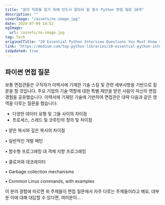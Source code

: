 ```yaml
---
title: "꿈의 직장을 잡기 위해 반드시 알아야 할 필수 Python 면접 질문 20개"
description: ""
coverImage: "/assets/no-image.jpg"
date: 2024-07-09 14:52
ogImage: 
  url: /assets/no-image.jpg
tag: Tech
originalTitle: "20 Essential Python Interview Questions You Must Know to Land Your Dream Job"
link: "https://medium.com/top-python-libraries/20-essential-python-interview-questions-you-must-know-to-land-your-dream-job-5e8882253130"
isUpdated: true
---
```





## 파이썬 면접 질문

보통 면접관들은 구직자가 이력서에 기재한 기술 스킬 및 관련 세부사항을 기반으로 질문을 할 것입니다. 주요 기업의 기술 역할에 대한 특별 제안을 받은 사람이 자신의 면접 경험을 공유했습니다. 이력서에 기재된 기술에 기반하여 면접관은 대략 다음과 같은 영역을 다루는 질문을 했습니다:

- 다양한 데이터 유형 및 그들 사이의 차이점
- 프로세스, 스레드 및 코루틴의 정의 및 차이점

<div class="content-ad"></div>

• 얕은 복사와 깊은 복사의 차이점

• 일반적인 개발 패턴

• 함수형 프로그래밍 대 객체 지향 프로그래밍

• 클로저와 데코레이터

<div class="content-ad"></div>

• Garbage collection mechanisms

• Common Linux commands, with examples

이 분의 경험에 따르면 위 주제들이 면접 질문에서 자주 다루는 주제들이라고 해요. 대부분 이에 대해 대답할 수 있다면, 여러분이...